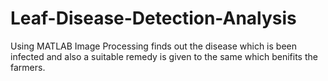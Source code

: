 # Leaf-Disease-Detection-Analysis
Using MATLAB Image Processing finds out the disease which is been infected and also a suitable remedy is given to the same which benifits the farmers. 
